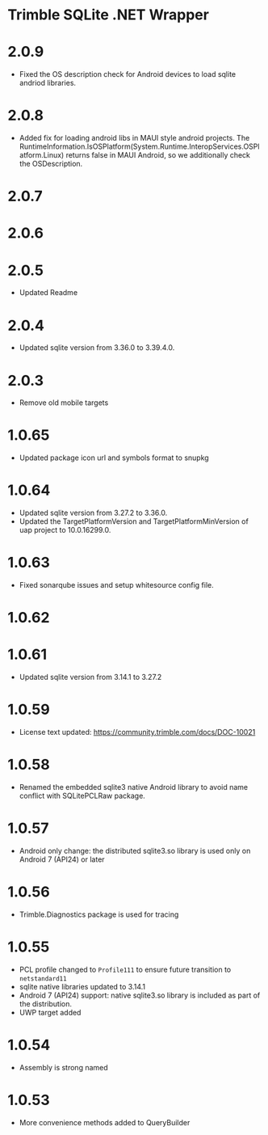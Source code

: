 # Trimble SQLite .NET Wrapper

# 2.0.9
* Fixed the OS description check for Android devices to load sqlite andriod libraries.

# 2.0.8
* Added fix for loading android libs in MAUI style android projects. The RuntimeInformation.IsOSPlatform(System.Runtime.InteropServices.OSPlatform.Linux) returns false in MAUI Android, so we additionally check the OSDescription.

# 2.0.7
# 2.0.6
# 2.0.5
* Updated Readme

# 2.0.4
* Updated sqlite version from 3.36.0 to 3.39.4.0.

# 2.0.3
* Remove old mobile targets

# 1.0.65
* Updated package icon url and symbols format to snupkg

# 1.0.64
* Updated sqlite version from 3.27.2 to 3.36.0.
* Updated the TargetPlatformVersion and TargetPlatformMinVersion of uap project to 10.0.16299.0.

# 1.0.63
* Fixed sonarqube issues and setup whitesource config file.

# 1.0.62
# 1.0.61
* Updated sqlite version from 3.14.1 to 3.27.2

# 1.0.59
* License text updated: https://community.trimble.com/docs/DOC-10021

# 1.0.58

* Renamed the embedded sqlite3 native Android library to avoid name conflict with SQLitePCLRaw package.

# 1.0.57

* Android only change: the distributed sqlite3.so library is used only on Android 7 (API24) or later

# 1.0.56

* Trimble.Diagnostics package is used for tracing

# 1.0.55

* PCL profile changed to `Profile111` to ensure future transition to `netstandard11`
* sqlite native libraries updated to 3.14.1
* Android 7 (API24) support: native sqlite3.so library is included as part of the distribution.
* UWP target added

# 1.0.54

* Assembly is strong named

# 1.0.53

* More convenience methods added to QueryBuilder
